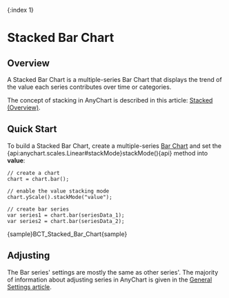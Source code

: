{:index 1}
# Stacked Bar Chart

## Overview

A Stacked Bar Chart is a multiple-series Bar Chart that displays the trend of the value each series contributes over time or categories.

The concept of stacking in AnyChart is described in this article: [Stacked (Overview)](../Overview).

## Quick Start

To build a Stacked Bar Chart, create a multiple-series [Bar Chart](../../Bar_Chart) and set the {api:anychart.scales.Linear#stackMode}stackMode(){api} method into **value**:

```
// create a chart
chart = chart.bar();

// enable the value stacking mode
chart.yScale().stackMode("value");

// create bar series
var series1 = chart.bar(seriesData_1);
var series2 = chart.bar(seriesData_2);
```

{sample}BCT\_Stacked\_Bar\_Chart{sample}

## Adjusting

The Bar series' settings are mostly the same as other series'. The majority of information about adjusting series in AnyChart is given in the [General Settings article](../../General_Settings).